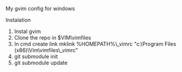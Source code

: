 My gvim config for windows

Instalation

1. Instal gvim 
2. Clone the repo in $VIM\vimfiles
3. In cmd create link 
	mklink %HOMEPATH%\\_vimrc "c:\Program Files (x86)\Vim\vimfiles\\_vimrc"
4. git submodule init
5. git submodule update